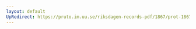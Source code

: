 ```yaml
---
layout: default
UpRedirect: https://pruto.im.uu.se/riksdagen-records-pdf/1867/prot-1867--fk--126/prot-1867--fk--126_009.pdf
---
```

